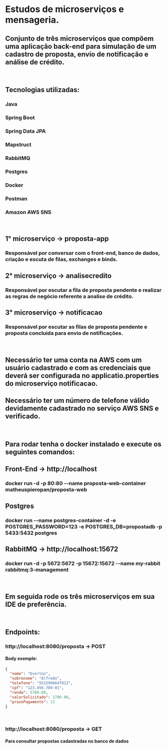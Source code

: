  # Estudos de microserviços e mensageria.
 ## Conjunto de três microserviços que compõem uma aplicação back-end para simulação de um cadastro de proposta, envio de notificação e análise de crédito.

 <br/>

## Tecnologias utilizadas:
### Java
### Spring Boot
### Spring Data JPA
### Mapstruct
### RabbitMQ
### Postgres
### Docker
### Postman
### Amazon AWS SNS

<br/>

## 1° microserviço -> proposta-app
### Responsável por conversar com o front-end, banco de dados, criação e escuta de filas, exchanges e binds.

## 2° microserviço -> analisecredito
### Responsável por escutar a fila de proposta pendente e realizar as regras de negócio referente a analise de crédito.

## 3° microserviço -> notificacao
### Responsável por escutar as filas de proposta pendente e proposta concluida para envio de notificações.

<br/>

## Necessário ter uma conta na AWS com um usuário cadastrado e com as credenciais que deverá ser configurada no applicatio.properties do microserviço notificacao.
## Necessário ter um número de telefone válido devidamente cadastrado no serviço AWS SNS e verificado.

<br/>

## Para rodar tenha o docker instalado e execute os seguintes comandos:
## Front-End -> http://localhost
### docker run -d -p 80:80 --name proposta-web-container matheuspieropan/proposta-web
## Postgres
### docker run --name postgres-container -d -e POSTGRES_PASSWORD=123 -e POSTGRES_DB=propostadb -p 5433:5432 postgres
## RabbitMQ -> http://localhost:15672
### docker run -d -p 5672:5672 -p 15672:15672 --name my-rabbit rabbitmq:3-management

<br/>

## Em seguida rode os três microserviços em sua IDE de preferência.

<br/>

## Endpoints:
### http://localhost:8080/proposta -> POST
#### Body exemple:
```JSON
{
  "nome": "Everton",
  "sobrenome": "Alfredo",
  "telefone": "5515996647913",
  "cpf": "123.456.789-01",
  "renda": 5780.00,
  "valorSolicitado": 1700.00,
  "prazoPagamento": 12
}
```

<br/>

### http://localhost:8080/proposta -> GET
#### Para consultar propostas cadastradas no banco de dados

